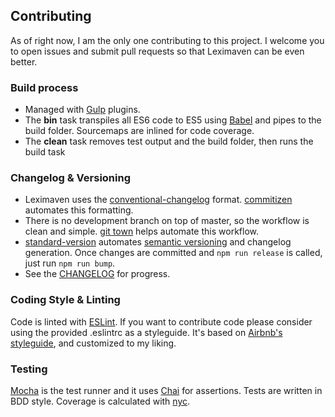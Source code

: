 ## Contributing

As of right now, I am the only one contributing to this project. I welcome you to open issues and submit pull requests so that Leximaven can be even better.

### Build process

- Managed with [Gulp](http://gulpjs.com) plugins.
- The **bin** task transpiles all ES6 code to ES5 using [Babel](http://babeljs.io) and pipes to the build folder. Sourcemaps are inlined for code coverage.
- The **clean** task removes test output and the build folder, then runs the build task

### Changelog & Versioning

- Leximaven uses the [conventional-changelog](https://github.com/conventional-changelog/conventional-changelog-angular/blob/master/convention.md) format. [commitizen](http://commitizen.github.io/cz-cli/) automates this formatting.
- There is no development branch on top of master, so the workflow is clean and simple. [git town](http://www.git-town.com/) helps automate this workflow.
- [standard-version](https://github.com/conventional-changelog/standard-version) automates [semantic versioning](http://semver.org/spec/v2.0.0.html) and changelog generation. Once changes are committed and `npm run release` is called, just run `npm run bump`.
- See the [CHANGELOG](https://github.com/drawnepicenter/leximaven/blob/master/CHANGELOG.md) for progress.

### Coding Style & Linting

Code is linted with [ESLint](http://eslint.org). If you want to contribute code please consider using the provided .eslintrc as a styleguide. It's based on [Airbnb's styleguide](https://github.com/airbnb/javascript), and customized to my liking.

### Testing

[Mocha](http://mochajs.org) is the test runner and it uses [Chai](http://chaijs.org) for assertions. Tests are written in BDD style. Coverage is calculated with [nyc](https://github.com/istanbuljs/nyc).
